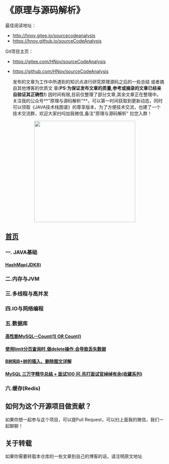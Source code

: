 # 《原理与源码解析》

最佳阅读地址：
-  http://hnov.gitee.io/sourcecodeanalysis
-  https://hnov.github.io/sourceCodeAnalysis

Git项目主页：
- https://gitee.com/HNov/sourceCodeAnalysis

- https://github.com/HNov/sourceCodeAnalysis

   发布的文章为工作中所遇到的知识点进行研究原理源码之后的一些总结 或者摘自其他博客的优质文  章(**PS:为保证发布文章的质量,参考或摘录的文章已经亲自验证其正确性!**)
   因时间有限,目前仅整理了部分文章,其余文章正在整理中。关注我的公众号**"原理与源码解析"**，可以第一时间获取到更新动态，同时可以领取《JAVA技术栈图谱》的尊享版本，为了方便技术交流，也建了一个技术交流群，欢迎大家扫吗加我微信,备注"原理与源码解析" 拉您入群！
<div align=center>
<img width = "320" height = "320" src="https://gitee.com/HNov/image/raw/master/typora/20200608215740.jpg"/>
</div>



## [首页](README.md)
 ### 一. JAVA基础
   #### [HashMap(JDK8)](docs/HashMap(JDK8)知识汇总.md)
 ### 二.内存与JVM
 ### 三.多线程与高并发
 ### 四.IO与网络编程
 ### 五.数据库
  #### [高性能MySQL--Count(1) OR Count()](docs/高性能MySQL—count(1)orcount().md)
  #### [使用limit分页查询时,做delete操作,会导致丢失数据](docs/使用limit分页查询时,做delete操作,会导致丢失数据.md)
  #### [B树和B+树的插入、删除图文详解](docs/B树和B+树的插入、删除图文详解.md)
  #### [MySQL 三万字精华总结 + 面试100 问,吊打面试官绰绰有余(收藏系列)](docs/MySQL三万字精华总结+面试100问.md)
 ### 六.缓存(Redis)

## 如何为这个开源项目做贡献？
如果你想一起参与这个项目，可以提Pull Request，可以扫上面我的微信，我们一起聊聊！



## 关于转载
如果你需要转载本仓库的一些文章到自己的博客的话，请注明原文地址